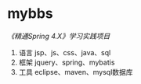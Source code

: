 # mybbs
*《精通Spring 4.X》学习实践项目*

1. 语言 jsp、js、css、java、sql
2. 框架 jquery、spring、mybatis
3. 工具 eclipse、maven、mysql数据库
